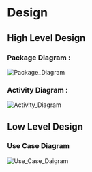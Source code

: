 # Design

## High Level Design

### Package Diagram :
![Package_Diagram](https://user-images.githubusercontent.com/81011974/143189179-011daa0e-546b-49bf-838b-bdedac9bf886.png)


### Activity Diagram :
![Activity_Diagram](https://user-images.githubusercontent.com/81011974/143189302-76bc8585-2d50-4ed1-9d40-b6a5e5f06db0.png)


## Low Level Design 

### Use Case Diagram

![Use_Case_Daigram](https://user-images.githubusercontent.com/81011974/143189478-db5e814c-4fe6-4227-8fe6-87fc2cafd720.png)


